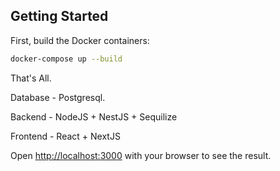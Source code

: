 
## Getting Started

First, build the Docker containers:

```bash
docker-compose up --build
```

That's All.

Database - Postgresql.

Backend - NodeJS + NestJS + Sequilize

Frontend - React + NextJS


Open [http://localhost:3000](http://localhost:3000) with your browser to see the result.



